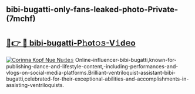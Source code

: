 ## bibi-bugatti-only-fans​-leaked-photo​-Private-(7mchf)


# <h2><a href="https://mediaupload.pro?title=bibi-bugatti&ref=git">🔗👉 🔴 bibi-bugatti-P𝚑ot𝚘𝚜-V𝚒d𝚎o</a></h2>

[![Corinna Kopf Nue Nu𝚍e𝚜](https://i.imgur.com/0qMVB7G.gif)](https://mediaupload.pro?title=bibi-bugatti&ref=git)
Online-influencer-bibi-bugatti,known-for-publishing-dance-and-lifestyle-content,-including-performances-and-vlogs-on-social-media-platforms.Brilliant-ventriloquist-assistant-bibi-bugatti,celebrated-for-their-exceptional-abilities-and-accomplishments-in-assisting-ventriloquists.  